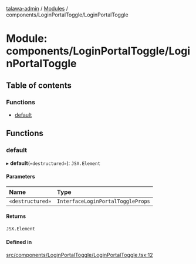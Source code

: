 [talawa-admin](../README.md) / [Modules](../modules.md) / components/LoginPortalToggle/LoginPortalToggle

# Module: components/LoginPortalToggle/LoginPortalToggle

## Table of contents

### Functions

- [default](components_LoginPortalToggle_LoginPortalToggle.md#default)

## Functions

### default

▸ **default**(`«destructured»`): `JSX.Element`

#### Parameters

| Name | Type |
| :------ | :------ |
| `«destructured»` | `InterfaceLoginPortalToggleProps` |

#### Returns

`JSX.Element`

#### Defined in

[src/components/LoginPortalToggle/LoginPortalToggle.tsx:12](https://github.com/lakshz/talawa-admin/blob/46a613f/src/components/LoginPortalToggle/LoginPortalToggle.tsx#L12)
